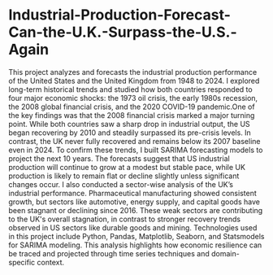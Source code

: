# Industrial-Production-Forecast-Can-the-U.K.-Surpass-the-U.S.-Again

This project analyzes and forecasts the industrial production performance of the United States and the United Kingdom from 1948 to 2024. I explored long-term historical trends and studied how both countries responded to four major economic shocks: the 1973 oil crisis, the early 1980s recession, the 2008 global financial crisis, and the 2020 COVID-19 pandemic.One of the key findings was that the 2008 financial crisis marked a major turning point. While both countries saw a sharp drop in industrial output, the US began recovering by 2010 and steadily surpassed its pre-crisis levels. In contrast, the UK never fully recovered and remains below its 2007 baseline even in 2024. To confirm these trends, I built SARIMA forecasting models to project the next 10 years. The forecasts suggest that US industrial production will continue to grow at a modest but stable pace, while UK production is likely to remain flat or decline slightly unless significant changes occur. I also conducted a sector-wise analysis of the UK’s industrial performance. Pharmaceutical manufacturing showed consistent growth, but sectors like automotive, energy supply, and capital goods have been stagnant or declining since 2016. These weak sectors are contributing to the UK's overall stagnation, in contrast to stronger recovery trends observed in US sectors like durable goods and mining. Technologies used in this project include Python, Pandas, Matplotlib, Seaborn, and Statsmodels for SARIMA modeling. This analysis highlights how economic resilience can be traced and projected through time series techniques and domain-specific context.
